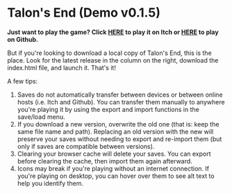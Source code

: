 # Talon's End (Demo v0.1.5)
**Just want to play the game? Click [HERE](https://asheepinthenight.itch.io/talons-end) to play it on Itch or [HERE](https://asheepinthenight.github.io/talonsendIF/) to play on Github.**

But if you're looking to download a local copy of Talon's End, this is the place. Look for the latest release in the column on the right, download the index.html file, and launch it. That's it!

A few tips:
1. Saves do not automatically transfer between devices or between online hosts (i.e. Itch and Github). You can transfer them manually to anywhere you're playing it by using the export and import functions in the save/load menu.
2. If you download a new version, overwrite the old one (that is: keep the same file name and path). Replacing an old version with the new will preserve your saves without needing to export and re-import them (but only if saves are compatible between versions).
3. Clearing your browser cache will delete your saves. You can export before clearing the cache, then import them again afterward.
4. Icons may break if you're playing without an internet connection. If you're playing on desktop, you can hover over them to see alt text to help you identify them.
